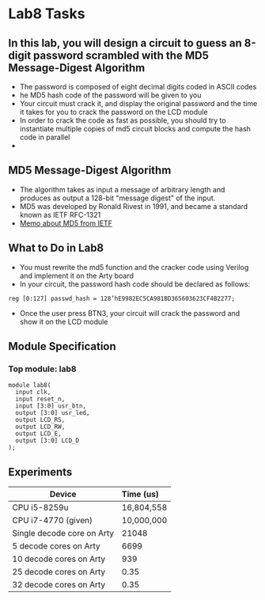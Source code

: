 # Lab8 Tasks

## In this lab, you will design a circuit to guess an 8-digit password scrambled with the MD5 Message-Digest Algorithm
- The password is composed of eight decimal digits coded in ASCII codes
- he MD5 hash code of the password will be given to you
- Your circuit must crack it, and display the original password and the time it takes for you to crack the password on the LCD module
- In order to crack the code as fast as possible, you should try to instantiate multiple copies of md5 circuit blocks and compute the hash code in parallel
- 
## MD5 Message-Digest Algorithm
- The algorithm takes as input a message of arbitrary length and produces as output a 128-bit "message digest" of the input.
- MD5 was developed by Ronald Rivest in 1991, and became a standard known as IETF RFC-1321
- [Memo about MD5 from IETF](https://www.ietf.org/rfc/rfc1321.txt)


## What to Do in Lab8
- You must rewrite the md5 function and the cracker code using Verilog and implement it on the Arty board
- In your circuit, the password hash code should be declared as follows:
<pre><code>reg [0:127] passwd_hash = 128’hE9982EC5CA981BD365603623CF4B2277;</code></pre>
- Once the user press BTN3, your circuit will crack the password and show it on the LCD module


## Module Specification
### Top module: lab8
<pre><code>module lab8(
  input clk,
  input reset_n,
  input [3:0] usr_btn,
  output [3:0] usr_led,
  output LCD_RS,
  output LCD_RW,
  output LCD_E,
  output [3:0] LCD_D
);</code></pre>

## Experiments

Device          | Time  (us)
--------------|:-----
CPU i5-8259u   | 16,804,558 
CPU i7-4770 (given)  | 10,000,000
Single decode core on Arty| 21048
5 decode cores on Arty| 6699
10 decode cores on Arty| 939
25 decode cores on Arty| 0.35
32 decode cores on Arty| 0.35



